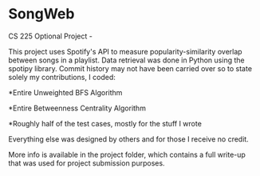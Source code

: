 # SongWeb
CS 225 Optional Project -

This project uses Spotify's API to measure popularity-similarity overlap between songs in a playlist. Data retrieval was done in Python using the spotipy library. Commit history may not have been carried over so to state solely my contributions, I coded:

*Entire Unweighted BFS Algorithm

*Entire Betweenness Centrality Algorithm

*Roughly half of the test cases, mostly for the stuff I wrote

Everything else was designed by others and for those I receive no credit.

More info is available in the project folder, which contains a full write-up that was used for project submission purposes.
